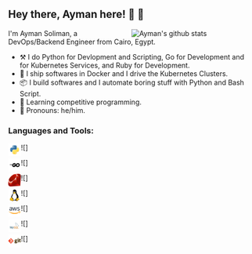 ## Hey there, Ayman here! :wave: :rocket:
<img align="right" alt="Ayman's github stats" width="50%" src="https://github-readme-stats.vercel.app/api?username=AymanMagdy&show_icons=true">

I'm Ayman Soliman, a DevOps/Backend Engineer from Cairo, Egypt.

-   :hammer_and_pick: I do Python for Devlopment and Scripting, Go for Development and for Kubernetes Services, and Ruby for Development.
-   :ship: I ship softwares in Docker and I drive the Kubernetes Clusters.
-   :package: I build softwares and I automate boring stuff with Python and Bash Script.
-   :seedling: Learning competitive programming.
-   :man: Pronouns: he/him.


### Languages and Tools:

![<img align="left" alt="Python" width="26px" 
src="https://raw.githubusercontent.com/github/explore/80688e429a7d4ef2fca1e82350fe8e3517d3494d/topics/python/python.png" />]

![<img align="left" alt="GoLang" width="26px"
src="https://raw.githubusercontent.com/github/explore/80688e429a7d4ef2fca1e82350fe8e3517d3494d/topics/go/go.png" />]

![<img align="left" alt="Ruby" width="26px" 
src="https://raw.githubusercontent.com/github/explore/80688e429a7d4ef2fca1e82350fe8e3517d3494d/topics/ruby/ruby.png" />]

![<img align="left" alt="Linux" width="26px" 
src="https://raw.githubusercontent.com/github/explore/fbceb94436312b6dacde68d122a5b9c7d11f9524/topics/linux/linux.png" />]

![<img align="left" alt="Amazon web Services" width="26px" 
src="https://raw.githubusercontent.com/github/explore/fbceb94436312b6dacde68d122a5b9c7d11f9524/topics/aws/aws.png" />]

![<img align="left" alt="MySQL" width="26px" 
src="https://raw.githubusercontent.com/github/explore/80688e429a7d4ef2fca1e82350fe8e3517d3494d/topics/mysql/mysql.png" />]

![<img align="left" alt="Git" width="26px" 
src="https://raw.githubusercontent.com/github/explore/80688e429a7d4ef2fca1e82350fe8e3517d3494d/topics/git/git.png" />]
